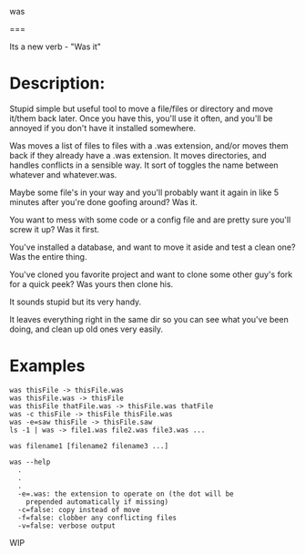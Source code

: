 was

===

Its a new verb - "Was it"


Description:
============

Stupid simple but useful tool to move a file/files or directory and
move it/them back later.  Once you have this, you'll use it often,
and you'll be annoyed if you don't have it installed somewhere.

Was moves a list of files to files with a .was extension, and/or
moves them back if they already have a .was extension.  It moves
directories, and handles conflicts in a sensible way. It sort of
toggles the name between whatever and whatever.was.

Maybe some file's in your way and you'll probably want it again in
like 5 minutes after you're done goofing around?  Was it.

You want to mess with some code or a config file and are pretty
sure you'll screw it up?  Was it first.

You've installed a database, and want to move it aside and test a
clean one?  Was the entire thing.

You've cloned you favorite project and want to clone some other
guy's fork for a quick peek?  Was yours then clone his.

It sounds stupid but its very handy.

It leaves everything right in the same dir so you can see what
you've been doing, and clean up old ones very easily.

Examples
========

    was thisFile -> thisFile.was
    was thisFile.was -> thisFile
    was thisFile thatFile.was -> thisFile.was thatFile
    was -c thisFile -> thisFile thisFile.was
    was -e=saw thisFile -> thisFile.saw
    ls -1 | was -> file1.was file2.was file3.was ...

    was filename1 [filename2 filename3 ...]

    was --help
      .
      .
      .
      -e=.was: the extension to operate on (the dot will be
        prepended automatically if missing)
      -c=false: copy instead of move
      -f=false: clobber any conflicting files
      -v=false: verbose output



WIP
